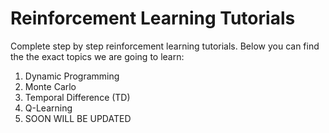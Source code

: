 # Reinforcement Learning Tutorials
Complete step by step reinforcement learning tutorials. Below you can find the the exact topics we are going to learn:
1. Dynamic Programming
2. Monte Carlo
3. Temporal Difference (TD)
4. Q-Learning
5. SOON WILL BE UPDATED
